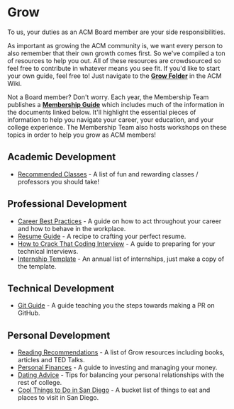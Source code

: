 # Grow

To us, your duties as an ACM Board member are your side responsibilities.

As important as growing the ACM community is, we want every person to also remember that their own growth comes first. So we've compiled a ton of resources to help you out. All of these resources are crowdsourced so feel free to contribute in whatever means you see fit. If you'd like to start your own guide, feel free to! Just navigate to the [**Grow Folder**](https://drive.google.com/drive/u/1/folders/1eLo7zPMhk_lgaH4ZL-rxkWnRRR1dc63g) in the ACM Wiki.

Not a Board member? Don't worry. Each year, the Membership Team publishes a [**Membership Guide**](grow.md) which includes much of the information in the documents linked below. It'll highlight the essential pieces of information to help you navigate your career, your education, and your college experience. The Membership Team also hosts workshops on these topics in order to help you grow as ACM members!

## Academic Development

* [Recommended Classes](grow.md) - A list of fun and rewarding classes / professors you should take!

## Professional Development

* [Career Best Practices](grow.md) - A guide on how to act throughout your career and how to behave in the workplace.
* [Resume Guide](grow.md) - A recipe to crafting your perfect resume.
* [How to Crack That Coding Interview](grow.md) - A guide to preparing for your technical interviews.
* [Internship Template](grow.md) - An annual list of internships, just make a copy of the template.

## Technical Development

* [Git Guide](grow.md) - A guide teaching you the steps towards making a PR on GitHub.

## Personal Development

* [Reading Recommendations](https://docs.google.com/document/d/1JgMarMYvFahEpA23x-eWraFedqydUP1BvYkatwjwILY/edit#) - A list of Grow resources including books, articles and TED Talks.
* [Personal Finances](https://docs.google.com/document/d/1YElnoeuyEyE_snTBu_oy7IaC6hP0i_t7LzcylSNRQ3Q/edit#) - A guide to investing and managing your money.
* [Dating Advice](https://docs.google.com/document/d/1yOskzg4T2EEc6ziuByhwgkmq9bjT7wU7SuAPjD0vRG8/edit) - Tips for balancing your personal relationships with the rest of college.
* [Cool Things to Do in San Diego](https://docs.google.com/document/d/1dHlknBdCU7gGXxhg7YKc7XUUvWBJUzd9bMgTCwqH2TQ/edit) - A bucket list of things to eat and places to visit in San Diego.

